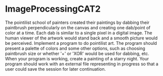 # ImageProcessingCAT2
The pointilist school of painters created their paintings by dabbing their paintbrush perpendicularly on the canvas and creating one dab/point of color at a time. Each dab is similar to a single pixel in a digital image. The human viewer of the artwork would stand back and a smooth picture would be perceived. Implement a program to do pointilist art. The program should present a palette of colors and some other options, such as choosing paintbrush size or whether '+' or 'XOR' would be used for dabbing, etc.  When your program is working, create a painting of a starry night. Your program should work with an external file representing in progress so that a user could save the session for later continuation.
